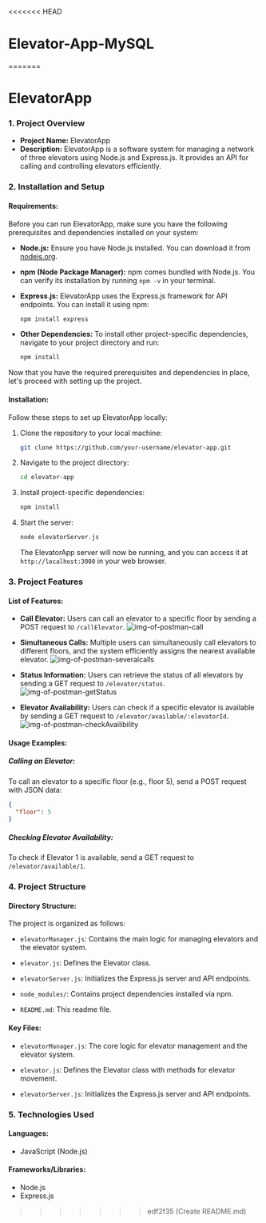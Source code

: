 <<<<<<< HEAD
# Elevator-App-MySQL
=======

# ElevatorApp

### **1. Project Overview**

- **Project Name:** ElevatorApp
- **Description:** ElevatorApp is a software system for managing a network of three elevators using Node.js and Express.js. It provides an API for calling and controlling elevators efficiently.

### **2. Installation and Setup**

#### **Requirements:**

Before you can run ElevatorApp, make sure you have the following prerequisites and dependencies installed on your system:

- **Node.js:** Ensure you have Node.js installed. You can download it from [nodejs.org](https://nodejs.org/).

- **npm (Node Package Manager):** npm comes bundled with Node.js. You can verify its installation by running `npm -v` in your terminal.

- **Express.js:** ElevatorApp uses the Express.js framework for API endpoints. You can install it using npm:

  ```bash
  npm install express
  ```

- **Other Dependencies:** To install other project-specific dependencies, navigate to your project directory and run:

  ```bash
  npm install
  ```

Now that you have the required prerequisites and dependencies in place, let's proceed with setting up the project.

#### **Installation:**

Follow these steps to set up ElevatorApp locally:

1. Clone the repository to your local machine:

   ```bash
   git clone https://github.com/your-username/elevator-app.git
   ```

2. Navigate to the project directory:

   ```bash
   cd elevator-app
   ```

3. Install project-specific dependencies:

   ```bash
   npm install
   ```

4. Start the server:

   ```bash
   node elevatorServer.js
   ```

   The ElevatorApp server will now be running, and you can access it at `http://localhost:3000` in your web browser.

### **3. Project Features**

#### **List of Features:**

- **Call Elevator:** Users can call an elevator to a specific floor by sending a POST request to `/callElevator`.
  ![img-of-postman-call]()

- **Simultaneous Calls:** Multiple users can simultaneously call elevators to different floors, and the system efficiently assigns the nearest available elevator.
 ![img-of-postman-severalcalls]()

- **Status Information:** Users can retrieve the status of all elevators by sending a GET request to `/elevator/status`.
 ![img-of-postman-getStatus]()

- **Elevator Availability:** Users can check if a specific elevator is available by sending a GET request to `/elevator/available/:elevatorId`.
 ![img-of-postman-checkAvailibility]()

#### **Usage Examples:**

##### Calling an Elevator:

To call an elevator to a specific floor (e.g., floor 5), send a POST request with JSON data:

```json
{
  "floor": 5
}
```

##### Checking Elevator Availability:

To check if Elevator 1 is available, send a GET request to `/elevator/available/1`.

### **4. Project Structure**

#### **Directory Structure:**

The project is organized as follows:

- `elevatorManager.js`: Contains the main logic for managing elevators and the elevator system.

- `elevator.js`: Defines the Elevator class.

- `elevatorServer.js`: Initializes the Express.js server and API endpoints.

- `node_modules/`: Contains project dependencies installed via npm.

- `README.md`: This readme file.

#### **Key Files:**

- `elevatorManager.js`: The core logic for elevator management and the elevator system.

- `elevator.js`: Defines the Elevator class with methods for elevator movement.

- `elevatorServer.js`: Initializes the Express.js server and API endpoints.

### **5. Technologies Used**

#### **Languages:**

- JavaScript (Node.js)

#### **Frameworks/Libraries:**

- Node.js
- Express.js

>>>>>>> edf2f35 (Create README.md)
